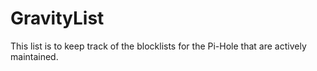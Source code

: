 # GravityList
This list is to keep track of the blocklists for the Pi-Hole that are actively maintained.
